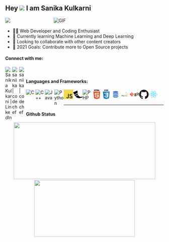 ## Hey <img src="https://media.giphy.com/media/hvRJCLFzcasrR4ia7z/giphy.gif" width="28"> I am Sanika Kulkarni[](https://komarev.com/ghpvc/?username=saniikakulkarni&color=blue)

<img align="right" width="350px" alt="GIF" src="https://cdn.dribbble.com/users/1848694/screenshots/4452371/dribdesgindeskgif.gif" />

![](https://komarev.com/ghpvc/?username=saniikakulkarni&color=green)


- :woman_technologist: Web Developer and Coding Enthusiast
- :brain: Currently learning Machine Learning and Deep Learning
- 👯 Looking to collaborate with other content creators
- 🥅 2021 Goals: Contribute more to Open Source projects

#### Connect with me:

[<img align="left" alt="Sanika Kulkarni | LinkedIn" width="22px" src="https://cdn.jsdelivr.net/npm/simple-icons@v3/icons/linkedin.svg" />][linkedin]

[<img align="left" alt="saniika | codechef" width="22px" src="https://cdn.jsdelivr.net/npm/simple-icons@3.13.0/icons/codechef.svg" />][Codechef]

[<img align="left" alt="saniika | codechef" width="22px" src="https://cdn.jsdelivr.net/npm/simple-icons@3.13.0/icons/hackerrank.svg" />][Hackerrank]

<br />

#### Languages and Frameworks:

<img align="left" alt="C" width=30px src="https://raw.githubusercontent.com/jmnote/z-icons/master/svg/c.svg">
<img align="left" alt="C++" width=30px src="https://raw.githubusercontent.com/jmnote/z-icons/master/svg/cpp.svg">
<img align="left" alt="Java" width=30px src="https://raw.githubusercontent.com/jmnote/z-icons/master/svg/java.svg">
<img align="left" alt="Python" width="30px" src="https://raw.githubusercontent.com/jmnote/z-icons/master/svg/python.svg" />
<img align="left" alt="JavaScript" width="30px" src="https://raw.githubusercontent.com/github/explore/80688e429a7d4ef2fca1e82350fe8e3517d3494d/topics/javascript/javascript.png" />
<img align="left" alt="Flask" width="30px" src="https://github.com/simple-icons/simple-icons/blob/develop/icons/flask.svg" />
<img align="left" alt="PHP" width=30px src="https://raw.githubusercontent.com/jmnote/z-icons/master/svg/php.svg">
<img align="left" alt="HTML5" width="30px" src="https://raw.githubusercontent.com/github/explore/80688e429a7d4ef2fca1e82350fe8e3517d3494d/topics/html/html.png" />
<img align="left" alt="CSS3" width="30px" src="https://raw.githubusercontent.com/github/explore/80688e429a7d4ef2fca1e82350fe8e3517d3494d/topics/css/css.png" />
<img align="left" alt="SQL" width="30px" src="https://raw.githubusercontent.com/github/explore/80688e429a7d4ef2fca1e82350fe8e3517d3494d/topics/sql/sql.png" />
<img align="left" alt="MySQL" width="30px" src="https://raw.githubusercontent.com/github/explore/80688e429a7d4ef2fca1e82350fe8e3517d3494d/topics/mysql/mysql.png" />
<img align="left" alt="Git" width="30px" src="https://raw.githubusercontent.com/github/explore/80688e429a7d4ef2fca1e82350fe8e3517d3494d/topics/git/git.png" />
<img align="left" alt="GitHub" width="30px" src="https://raw.githubusercontent.com/github/explore/78df643247d429f6cc873026c0622819ad797942/topics/github/github.png" />
<img align="left" alt="React" width="30px" src="https://raw.githubusercontent.com/github/explore/80688e429a7d4ef2fca1e82350fe8e3517d3494d/topics/react/react.png" />
<br />
<br />

<hr>

#### Github Status

<p align="center">
    <a href="https://github.com/saniikakulkarni">
    <img height="180em" width="450em" src="https://github-readme-stats.vercel.app/api?username=saniikakulkarni&count_private=true&show_icons=true&hide_title=true"/>
    <img height="180em" width="320em" src="https://github-readme-stats.vercel.app/api/top-langs/?username=saniikakulkarni&langs_count=6&layout=compact"/>
    </a>
</p>

[linkedin]: https://www.linkedin.com/in/sanika-kulkarni-34b403192/

[Codechef]: https://www.codechef.com/users/saniika


[Hackerrank]: https://www.hackerrank.com/sanika_k_goa
